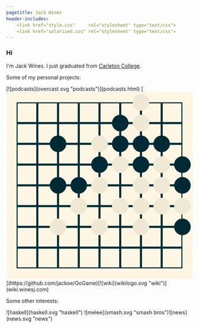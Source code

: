 ```yaml
---
pagetitle: Jack Wines
header-includes:
    <link href="style.css"     rel="stylesheet" type="text/css">
    <link href="solarized.css" rel="stylesheet" type="text/css">
---
```

### Hi

I'm Jack Wines. I just graduated from [Carleton College](http://www.carleton.edu).

Some of my personal projects:

<div class="interests">[![podcasts](overcast.svg "podcasts")](podcasts.html) [<svg viewBox="0 0 9 9" id="stones" alt-text="Go"><defs><pattern height="1" width="1" stroke-width="0.05" patternUnits="userSpaceOnUse" id="grid" stroke="#002b36"><rect height="1" width="1" stroke-width="0.1" fill="none" stroke="#002b36"></rect></pattern><circle r=".40" id="stone"></circle></defs><rect height="100%" width="100%" fill="#fdf6e3"></rect><g transform="translate(0.5, 0.5)" id="stoneGrid"><rect height="8" width="8" fill="url(#grid)"></rect><g id="Placed"><use x="2" xlink:href="#stone" y="2" fill="#002b36"></use><use x="2" xlink:href="#stone" y="4" fill="#002b36"></use><use x="2" xlink:href="#stone" y="6" fill="#eee8d5"></use><use x="3" xlink:href="#stone" y="4" fill="#002b36"></use><use x="3" xlink:href="#stone" y="5" fill="#eee8d5"></use><use x="4" xlink:href="#stone" y="3" fill="#002b36"></use><use x="4" xlink:href="#stone" y="4" fill="#eee8d5"></use><use x="4" xlink:href="#stone" y="6" fill="#eee8d5"></use><use x="5" xlink:href="#stone" y="3" fill="#eee8d5"></use><use x="5" xlink:href="#stone" y="5" fill="#eee8d5"></use><use x="6" xlink:href="#stone" y="2" fill="#002b36"></use><use x="6" xlink:href="#stone" y="4" fill="#eee8d5"></use><use x="6" xlink:href="#stone" y="6" fill="#eee8d5"></use></g><use x="4" xlink:href="#stone" y="2" fill="#eee8d5"></use><use x="5" xlink:href="#stone" y="2" fill="#002b36"></use><use x="6" xlink:href="#stone" y="1" fill="#eee8d5"></use><use x="5" xlink:href="#stone" y="1" fill="#002b36"></use><use x="6" xlink:href="#stone" y="0" fill="#eee8d5"></use><use x="7" xlink:href="#stone" y="2" fill="#002b36"></use><use x="7" xlink:href="#stone" y="3" fill="#eee8d5"></use><use x="8" xlink:href="#stone" y="3" fill="#002b36"></use><use x="7" xlink:href="#stone" y="4" fill="#eee8d5"></use><use x="6" xlink:href="#stone" y="3" fill="#002b36"></use><use x="7" xlink:href="#stone" y="5" fill="#eee8d5"></use><use x="8" xlink:href="#stone" y="4" fill="#002b36"></use><use x="8" xlink:href="#stone" y="5" fill="#eee8d5"></use><use x="8" xlink:href="#stone" y="6" fill="#002b36"></use><use x="6" xlink:href="#stone" y="5" fill="#eee8d5"></use></g></g></svg>](https://github.com/jackoe/GoGame)[![wiki](wikilogo.svg "wiki")](wiki.winesj.com)
</div>

Some other interests:

<div class="interests"> ![haskell](haskell.svg "haskell") ![melee](smash.svg "smash bros")![news](news.svg "news")</div>

